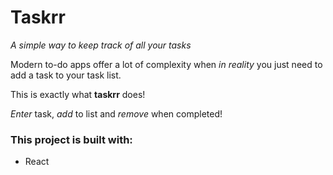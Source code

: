 # Taskrr

*A simple way to keep track of all your tasks*

Modern to-do apps offer a lot of complexity when *in reality* you just need to
add a task to your task list. 

This is exactly what **taskrr** does!

*Enter* task, *add* to list and *remove* when completed!

### This project is built with:
- React 